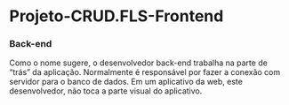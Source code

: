 # Projeto-CRUD.FLS-Frontend
<h3>Back-end</h3><p>Como o nome sugere, o desenvolvedor back-end trabalha na parte de “trás” da aplicação.
Normalmente é responsável por fazer a conexão com servidor para o banco de dados.
Em um aplicativo da web, este desenvolvedor, não toca a parte visual do aplicativo.<p/>

